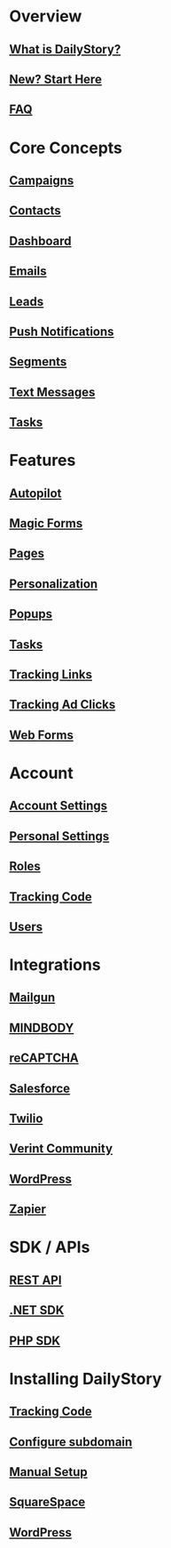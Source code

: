 # Overview
## [What is DailyStory?](/)
## [New? Start Here](/quickstart)
## [FAQ](/faq)

# Core Concepts
## [Campaigns](/campaigns/)
## [Contacts](/contacts/)
## [Dashboard](/dashboard/)
## [Emails](/emails/)
## [Leads](/leads/)
## [Push Notifications](/push-notifications/)
## [Segments](/segments/)
## [Text Messages](/text-messages/)
## [Tasks](/tasks/)

# Features
## [Autopilot](/autopilot/)
## [Magic Forms](/acquisition/magic-forms/)
## [Pages](/pages/)
## [Personalization](/personalization/)
## [Popups](/acquisition/popups/)
## [Tasks](/tasks/)
## [Tracking Links](/link-tracking/)
## [Tracking Ad Clicks](/link-tracking/#tracking-ad-clicks)
## [Web Forms](/acquisition/web-forms/)

# Account
## [Account Settings](/account/settings)
## [Personal Settings](/account/personal-settings)
## [Roles](/account/roles)
## [Tracking Code](/install)
## [Users](/account/users)

# Integrations
## [Mailgun](/integrations/mailgun)
## [MINDBODY](/integrations/mindbody)
## [reCAPTCHA](/integrations/recaptcha)
## [Salesforce](/integrations/salesforce)
## [Twilio](/integrations/twilio)
## [Verint Community](/integrations/verint-community)
## [WordPress](/integrations/wordpress)
## [Zapier](/integrations/zapier/)

# SDK / APIs
## [REST API](/api/)
## [.NET SDK](/sdk/dotnet)
## [PHP SDK](/sdk/php)

# Installing DailyStory
## [Tracking Code](/install)
## [Configure subdomain](/install/subdomain)
## [Manual Setup](/install/manual)
## [SquareSpace](/install/squarespace)
## [WordPress](/install/wordpress)